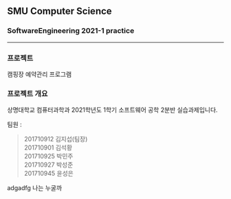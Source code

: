 ## SMU Computer Science
### SoftwareEngineering 2021-1 practice
--------------------------
### 프로젝트   
캠핑장 예약관리 프로그램   

### 프로젝트 개요   
상명대학교 컴퓨터과학과 2021학년도 1학기 소프트웨어 공학 2분반 실습과제입니다.
   
팀원 :   
> 201710912 김지섭(팀장)   
> 201710901 김석황   
> 201710925 박민주   
> 201710927 박성준   
> 201710945 윤성은   

adgadfg
나는 누굴까
